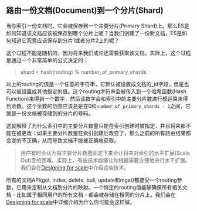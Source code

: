 ## 路由一份文档(Document)到一个分片(Shard) ##

当你索引一份文档时，它会被保存到一个主要分片(Primary Shard)上。那么ES是如何知道该文档应该被保存到哪个分片上呢？当我们创建了一份新文档，ES是如何知道它究竟应该保存到分片1或者分片2上的呢？

这个过程不能是随机的，因为将来我们或许还需要获取该文档。实际上，这个过程是通过一个非常简单的公式决定的：

> shard = hash(routing) % number_of_primary_shards

以上的routing的值是一个任意的字符串，它默认被设置成文档的_id字段，但是也可以被设置成其他指定的值。这个routing字符串会被传入到一个哈希函数(Hash Function)来得到一个数字，然后该数字会和索引中的主要分片数进行模运算来得到余数。这个余数的范围应该总是在0和`number_of_primary_shards - 1`之间，它就是一份文档被存储到的分片的号码。

这就解释了为什么索引中的主要分片数量只能在索引创建时被指定，并且将来都不能在被更改：如果主要分片数量在索引创建后改变了，那么之前的所有路由结果都会变的不正确，从而导致文档不能被正确地获取。

> 用户有时会认为将主要分片数量固定下来会让将来对索引的水平扩展(Scale Out)变的困难。实际上，有些技术能够让你根据需要方便地进行水平扩展。我们会在[Designing for scale](http://www.elasticsearch.org/guide/en/elasticsearch/guide/current/scale.html)中介绍这些技术。

所有的文档API(get, index, delete, buli, update和mget)都接受一个routing参数，它用来定制从文档到分片的映射。一个特定的routing值能够确保所有相关文档 - 比如属于相同用户的所有文档 - 都会被存储在相同的分片上。我们会在[Designing for scale](http://www.elasticsearch.org/guide/en/elasticsearch/guide/current/scale.html)中详细介绍为什么你可能会这样做。